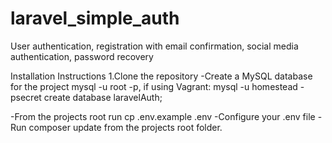 # laravel_simple_auth
User authentication, registration with email confirmation, social media authentication, password recovery

Installation Instructions
1.Clone the repository
-Create a MySQL database for the project
mysql -u root -p, if using Vagrant: mysql -u homestead -psecret
create database laravelAuth;

-From the projects root run cp .env.example .env
-Configure your .env file
-Run composer update from the projects root folder.

